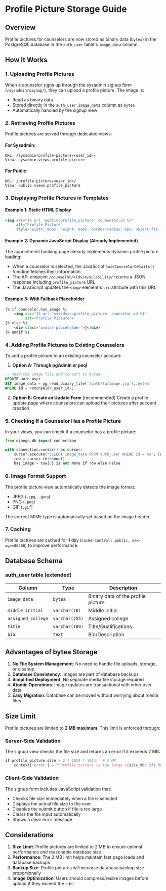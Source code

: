 # Profile Picture Storage Guide

## Overview
Profile pictures for counselors are now stored as binary data (`bytea`) in the PostgreSQL database in the `auth_user` table's `image_data` column.

## How It Works

### 1. Uploading Profile Pictures
When a counselor signs up through the sysadmin signup form (`/sysadmin/signup/`), they can upload a profile picture. The image is:
- Read as binary data
- Stored directly in the `auth_user.image_data` column as `bytea`
- Automatically handled by the signup view

### 2. Retrieving Profile Pictures
Profile pictures are served through dedicated views:

#### For Sysadmin:
```
URL: /sysadmin/profile-picture/<user_id>/
View: sysadmin.views.profile_picture
```

#### For Public:
```
URL: /profile-picture/<user_id>/
View: public.views.profile_picture
```

### 3. Displaying Profile Pictures in Templates

#### Example 1: Static HTML Display
```html
<img src="{% url 'public:profile_picture' counselor.id %}" 
     alt="Profile Picture" 
     style="width: 80px; height: 80px; border-radius: 8px; object-fit: cover;">
```

#### Example 2: Dynamic JavaScript Display (Already Implemented)
The appointment booking page already implements dynamic profile picture loading:
- When a counselor is selected, the JavaScript `loadCounselorDetails()` function fetches their information
- The API endpoint `/counselor/<id>/availability/` returns a JSON response including `profile_picture` URL
- The JavaScript updates the `<img>` element's `src` attribute with this URL

#### Example 3: With Fallback Placeholder
```html
{% if counselor.has_image %}
    <img src="{% url 'sysadmin:profile_picture' counselor.id %}" 
         alt="Profile Picture">
{% else %}
    <div class="avatar-placeholder">👤</div>
{% endif %}
```

### 4. Adding Profile Pictures to Existing Counselors

To add a profile picture to an existing counselor account:

1. **Option A: Through pgAdmin or psql**
```sql
-- Read the image file and convert to bytea
UPDATE auth_user 
SET image_data = pg_read_binary_file('/path/to/image.jpg')::bytea 
WHERE id = <counselor_user_id>;
```

2. **Option B: Create an Update Form** (recommended)
Create a profile update page where counselors can upload their pictures after account creation.

### 5. Checking If a Counselor Has a Profile Picture

In your views, you can check if a counselor has a profile picture:
```python
from django.db import connection

with connection.cursor() as cursor:
    cursor.execute("SELECT image_data FROM auth_user WHERE id = %s", [user_id])
    row = cursor.fetchone()
    has_image = row[0] is not None if row else False
```

### 6. Image Format Support
The profile picture view automatically detects the image format:
- JPEG (`.jpg`, `.jpeg`)
- PNG (`.png`)
- GIF (`.gif`)

The correct MIME type is automatically set based on the image header.

### 7. Caching
Profile pictures are cached for 1 day (`Cache-Control: public, max-age=86400`) to improve performance.

## Database Schema

### auth_user table (extended)
| Column | Type | Description |
|--------|------|-------------|
| `image_data` | `bytea` | Binary data of the profile picture |
| `middle_initial` | `varchar(10)` | Middle initial |
| `assigned_college` | `varchar(255)` | Assigned college |
| `title` | `varchar(100)` | Title/Qualifications |
| `bio` | `text` | Bio/Description |

## Advantages of bytea Storage
1. **No File System Management**: No need to handle file uploads, storage, or cleanup
2. **Database Consistency**: Images are part of database backups
3. **Simplified Deployment**: No separate media file storage required
4. **Atomic Operations**: Image updates are transactional with other user data
5. **Easy Migration**: Database can be moved without worrying about media files

## Size Limit

Profile pictures are limited to **2 MB maximum**. This limit is enforced through:

### Server-Side Validation
The signup view checks the file size and returns an error if it exceeds 2 MB:
```python
if profile_picture.size > 2 * 1024 * 1024:  # 2 MB
    context['error'] = f'Profile picture is too large ({size_mb:.2f} MB). Maximum allowed size is 2 MB.'
```

### Client-Side Validation
The signup form includes JavaScript validation that:
- Checks file size immediately when a file is selected
- Displays the actual file size to the user
- Disables the submit button if file is too large
- Clears the file input automatically
- Shows a clear error message

## Considerations
1. **Size Limit**: Profile pictures are limited to 2 MB to ensure optimal performance and reasonable database size
2. **Performance**: The 2 MB limit helps maintain fast page loads and database backups
3. **Backup Size**: Profile pictures will increase database backup size proportionally
4. **Image Optimization**: Users should compress/resize images before upload if they exceed the limit

